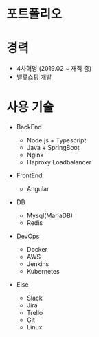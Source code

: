 # 포트폴리오

# 경력
* 4차혁명 (2019.02 ~ 재직 중)
 * 밸류쇼핑 개발

# 사용 기술
* BackEnd
  * Node.js + Typescript
  * Java + SpringBoot
  * Nginx
  * Haproxy Loadbalancer

* FrontEnd
  * Angular

* DB
  * Mysql(MariaDB)
  * Redis

* DevOps
  * Docker
  * AWS
  * Jenkins
  * Kubernetes

* Else
  * Slack
  * Jira
  * Trello
  * Git
  * Linux
